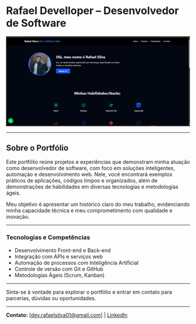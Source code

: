 # Rafael Develloper – Desenvolvedor de Software

![Logo do IA Help](https://github.com/rafaeldevelloper/Portfolio-Dev-Rafael-Silva/blob/main/frontend/src/components/imgs/ImagemDoPortfolio.png)

---

## Sobre o Portfólio

Este portfólio reúne projetos e experiências que demonstram minha atuação como desenvolvedor de software, com foco em soluções inteligentes, automação e desenvolvimento web. Nele, você encontrará exemplos práticos de aplicações, códigos limpos e organizados, além de demonstrações de habilidades em diversas tecnologias e metodologias ágeis.

Meu objetivo é apresentar um histórico claro do meu trabalho, evidenciando minha capacidade técnica e meu comprometimento com qualidade e inovação.

---

### Tecnologias e Competências

- Desenvolvimento Front-end e Back-end  
- Integração com APIs e serviços web  
- Automação de processos com Inteligência Artificial  
- Controle de versão com Git e GitHub  
- Metodologias Ágeis (Scrum, Kanban)  

---

Sinta-se à vontade para explorar o portfólio e entrar em contato para parcerias, dúvidas ou oportunidades.

---

**Contato:** [dev.rafaelsilva01@gmail.com] | [LinkedIn](https://www.linkedin.com/in/dev-rafaelsilva/)
